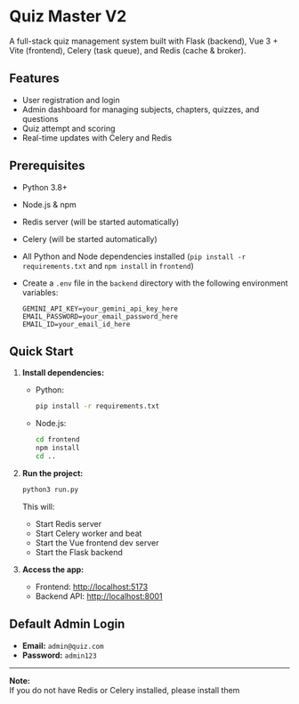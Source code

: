# Quiz Master V2

A full-stack quiz management system built with Flask (backend), Vue 3 + Vite (frontend), Celery (task queue), and Redis (cache & broker).

## Features

- User registration and login
- Admin dashboard for managing subjects, chapters, quizzes, and questions
- Quiz attempt and scoring
- Real-time updates with Celery and Redis

## Prerequisites

- Python 3.8+
- Node.js & npm
- Redis server (will be started automatically)
- Celery (will be started automatically)
- All Python and Node dependencies installed (`pip install -r requirements.txt` and `npm install` in `frontend`)

- Create a `.env` file in the `backend` directory with the following environment variables:
  ```
  GEMINI_API_KEY=your_gemini_api_key_here
  EMAIL_PASSWORD=your_email_password_here
  EMAIL_ID=your_email_id_here
  ```

## Quick Start

1. **Install dependencies:**
   - Python:  
     ```bash
     pip install -r requirements.txt
     ```
   - Node.js:  
     ```bash
     cd frontend
     npm install
     cd ..
     ```

2. **Run the project:**
   ```bash
   python3 run.py
   ```

   This will:
   - Start Redis server
   - Start Celery worker and beat
   - Start the Vue frontend dev server
   - Start the Flask backend

3. **Access the app:**
   - Frontend: [http://localhost:5173](http://localhost:5173)
   - Backend API: [http://localhost:8001](http://localhost:8001)

## Default Admin Login

- **Email:** `admin@quiz.com`
- **Password:** `admin123`

---

**Note:**  
If you do not have Redis or Celery installed, please install them